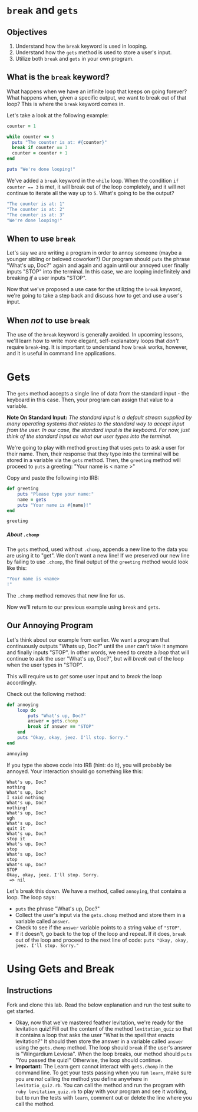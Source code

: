 # `break` and `gets`

## Objectives

1. Understand how the `break` keyword is used in looping.
2. Understand how the `gets` method is used to store a user's input.
3. Utilize both `break` and `gets` in your own program.

## What is the `break` keyword?

What happens when we have an infinite loop that keeps on going forever? What happens when, given a specific output, we want to break out of that loop? This is where the `break` keyword comes in.

Let's take a look at the following example:

```ruby
counter = 1

while counter <= 5
  puts "The counter is at: #{counter}"
  break if counter == 3
  counter = counter + 1
end

puts "We're done looping!"
```

We've added a `break` keyword in the `while` loop. When the condition `if counter == 3` is met, it will break out of the loop completely, and it will not continue to iterate all the way up to `5`. What's going to be the output?

```bash
"The counter is at: 1"
"The counter is at: 2"
"The counter is at: 3"
"We're done looping!"
```

## When to use `break`

Let's say we are writing a program in order to annoy someone (maybe a younger sibling or beloved coworker?) Our program should `puts` the phrase "What's up, Doc?" again and again and again until our annoyed user finally inputs "STOP" into the terminal. In this case, we are looping indefinitely and breaking *if* a user inputs "STOP". 

Now that we've proposed a use case for the utilizing the `break` keyword, we're going to take a step back and discuss how to get and use a user's input. 

## When *not* to use `break`

The use of the `break` keyword is generally avoided. In upcoming lessons, we'll learn how to write more elegant, self-explanatory loops that *don't* require `break`-ing. It is important to understand how `break` works, however, and it is useful in command line applications. 

# Gets

The `gets` method accepts a single line of data from the standard input - the keyboard in this case. Then, your program can assign that value to a variable. 

**Note On Standard Input:** *The standard input is a default stream supplied by many operating systems that relates to the standard way to accept input from the user. In our case, the standard input is the keyboard. For now, just think of the standard input as what our user types into the terminal.*

We're going to play with method `greeting` that uses `puts` to ask a user for their name. Then, their response that they type into the terminal will be stored in a variable via the `gets` method. Then, the `greeting` method will proceed to `puts` a greeting: "Your name is < name >"

Copy and paste the following into IRB: 

```ruby
def greeting
	puts "Please type your name:"
	name = gets
	puts "Your name is #{name}!"
end

greeting 
```

##### About `.chomp`

The `gets` method, used without `.chomp`, appends a new line to the data you are using it to "get". We don't want a new line! If we preserved our new line by failing to use `.chomp`, the final output of the `greeting` method would look like this: 

```ruby 
"Your name is <name>
!"
```

The `.chomp` method removes that new line for us. 

Now we'll return to our previous example using `break` and `gets`. 

## Our Annoying Program

Let's think about our example from earlier. We want a program that continuously outputs "Whats up, Doc?" until the user can't take it anymore and finally inputs "STOP". In other words, we need to create a *loop* that will continue to ask the user "What's up, Doc?", but will *break* out of the loop when the user types in "STOP". 

This will require us to *get* some user input and to *break* the loop accordingly. 

Check out the following method:

```ruby
def annoying
	loop do 
		puts "What's up, Doc?"
		answer = gets.chomp
		break if answer == "STOP"
	end
	puts "Okay, okay, jeez. I'll stop. Sorry."
end

annoying
```

If you type the above code into IRB (hint: do it), you will probably be annoyed. Your interaction should go something like this:


```
What's up, Doc?
nothing
What's up, Doc?
I said nothing
What's up, Doc?
nothing!
What's up, Doc?
ugh
What's up, Doc?
quit it
What's up, Doc?
stop it
What's up, Doc?
stop
What's up, Doc?
stop
What's up, Doc?
STOP
Okay, okay, jeez. I'll stop. Sorry.
 => nil 
```

Let's break this down. We have a method, called `annoying`, that contains a loop. The loop says: 

* `puts` the phrase "What's up, Doc?"
* Collect the user's input via the `gets.chomp` method and store them in a variable called `answer`. 
* Check to see if the `answer` variable points to a string value of `"STOP"`. 
* If it doesn't, go back to the top of the loop and repeat. If it does, `break` out of the loop and proceed to the next line of code: `puts "Okay, okay, jeez. I'll stop. Sorry."`


# Using Gets and Break

## Instructions 

Fork and clone this lab. Read the below explanation and run the test suite to get started. 

* Okay, now that we've mastered feather levitation, we're ready for the levitation quiz! Fill out the content of the method `levitation_quiz` so that it contains a loop that asks the user "What is the spell that enacts levitation?" It should then store the answer in a variable called `answer` using the `gets.chomp` method. The loop should `break` if the user's answer is "Wingardium Leviosa". When the loop breaks, our method should `puts` "You passed the quiz!" Otherwise, the loop should continue. 
* **Important:** The Learn gem cannot interact with `gets.chomp` in the command line. To get your tests passing when you run `learn`, make sure you are *not* calling the method you define anywhere in `levitatio_quiz.rb`. You can call the method and run the program with `ruby levitation_quiz.rb` to play with your program and see it working, but to run the tests with `learn`, comment out or delete the line where you call the method. 



